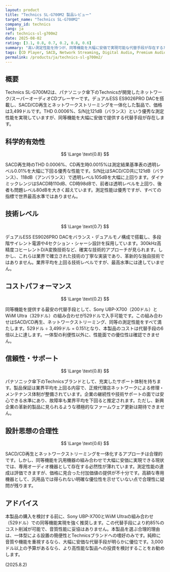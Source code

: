 ```yaml
---
layout: product
title: "Technics SL-G700M2 製品レビュー"
target_name: "Technics SL-G700M2"
company_id: technics
lang: ja
ref: technics-sl-g700m2
date: 2025-08-02
rating: [3.1, 0.8, 0.7, 0.2, 0.8, 0.6]
summary: "高い測定性能を持つが、同等機能を大幅に安価で実現可能な代替手段が存在するため、コストパフォーマンスが低い一体型ネットワーク/スーパーオーディオCDプレーヤー"
tags: [CD Player, SACD, Network Streaming, Digital Audio, Premium Audio]
permalink: /products/ja/technics-sl-g700m2/
---
```


## 概要

Technics SL-G700M2は、パナソニック傘下のTechnicsが開発したネットワーク/スーパーオーディオCDプレーヤーです。デュアルESS ES9026PRO DACを搭載し、SACD/CD再生とネットワークストリーミングを一体化した製品で、価格は3,499ドルです。THD 0.0006%、S/N比121dB（バランス）という優秀な測定性能を実現していますが、同等機能を大幅に安価で提供する代替手段が存在します。

## 科学的有効性

$$ \Large \text{0.8} $$

SACD再生時のTHD 0.0006%、CD再生時0.0015%は測定結果基準表の透明レベル0.01%を大幅に下回る優秀な性能です。S/N比はSACD/CD共に121dB（バランス）、118dB（アンバランス）で透明レベル105dBを大幅に上回ります。ダイナミックレンジはSACD時110dB、CD時98dBで、前者は透明レベルを上回り、後者も問題レベル80dBを大きく超えています。測定性能は優秀ですが、すべての指標で世界最高水準ではありません。

## 技術レベル

$$ \Large \text{0.7} $$

デュアルESS ES9026PRO DACをバランス・デュアルモノ構成で搭載し、多段階サイレント電源や4セクション・シャーシ設計を採用しています。300kHz高精度コヒーレントD/A変換技術など、確実な技術的アプローチが見られます。しかし、これらは業界で確立された技術の丁寧な実装であり、革新的な独自技術ではありません。業界平均を上回る技術レベルですが、最高水準には達していません。

## コストパフォーマンス

$$ \Large \text{0.2} $$

同等機能を提供する最安の代替手段として、Sony UBP-X700（200ドル）とWiiM Ultra（329ドル）の組み合わせが529ドルで入手可能です。この組み合わせはSACD/CD再生、ネットワークストリーミング、同等の測定性能をすべて満たします。529ドル ÷ 3,499ドル = 0.151となり、本製品のコストは代替手段の6倍以上に達します。一体型の利便性以外に、性能面での優位性は確認できません。

## 信頼性・サポート

$$ \Large \text{0.8} $$

パナソニック傘下のTechnicsブランドとして、充実したサポート体制を持ちます。製品保証は業界平均を上回る内容で、正規代理店ネットワークによる修理・メンテナンス体制が整備されています。企業の継続性や技術サポートの面では安心できる水準にあり、故障率も業界平均を下回ると推定されます。ただし、新興企業の革新的製品に見られるような積極的なファームウェア更新は期待できません。

## 設計思想の合理性

$$ \Large \text{0.6} $$

SACD/CD再生とネットワークストリーミングを一体化するアプローチは合理的です。しかし、同等機能を汎用機器の組み合わせで大幅に安価に実現できる現状では、専用オーディオ機器として存在する必然性が薄れています。測定性能の達成は評価できますが、価格に見合った付加価値の提供が不十分です。高額な専用機器として、汎用品では得られない明確な優位性を示せていない点で合理性に疑問が残ります。

## アドバイス

本製品の購入を検討する前に、Sony UBP-X700とWiiM Ultraの組み合わせ（529ドル）での同等機能実現を強く推奨します。この代替手段により約85%のコスト削減が可能で、音質性能に妥協はありません。本製品を選ぶ合理的理由は、一体型による設置の簡便性とTechnicsブランドへの嗜好のみです。純粋に音質や機能を重視するなら、大幅に安価な代替手段が明らかに優位です。3,000ドル以上の予算があるなら、より高性能な製品への投資を検討することをお勧めします。

(2025.8.2)
